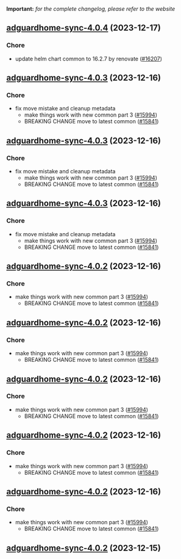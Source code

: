 **Important:**
*for the complete changelog, please refer to the website*




## [adguardhome-sync-4.0.4](https://github.com/truecharts/charts/compare/adguardhome-sync-4.0.3...adguardhome-sync-4.0.4) (2023-12-17)

### Chore

- update helm chart common to 16.2.7 by renovate ([#16207](https://github.com/truecharts/charts/issues/16207))
  
  


## [adguardhome-sync-4.0.3](https://github.com/truecharts/charts/compare/adguardhome-sync-3.0.3...adguardhome-sync-4.0.3) (2023-12-16)

### Chore

- fix move mistake and cleanup metadata
  - make things work with new common part 3 ([#15994](https://github.com/truecharts/charts/issues/15994))
  - BREAKING CHANGE move to latest common ([#15841](https://github.com/truecharts/charts/issues/15841))
  
  


## [adguardhome-sync-4.0.3](https://github.com/truecharts/charts/compare/adguardhome-sync-3.0.3...adguardhome-sync-4.0.3) (2023-12-16)

### Chore

- fix move mistake and cleanup metadata
  - make things work with new common part 3 ([#15994](https://github.com/truecharts/charts/issues/15994))
  - BREAKING CHANGE move to latest common ([#15841](https://github.com/truecharts/charts/issues/15841))
  
  


## [adguardhome-sync-4.0.3](https://github.com/truecharts/charts/compare/adguardhome-sync-3.0.3...adguardhome-sync-4.0.3) (2023-12-16)

### Chore

- fix move mistake and cleanup metadata
  - make things work with new common part 3 ([#15994](https://github.com/truecharts/charts/issues/15994))
  - BREAKING CHANGE move to latest common ([#15841](https://github.com/truecharts/charts/issues/15841))
  
  


## [adguardhome-sync-4.0.2](https://github.com/truecharts/charts/compare/adguardhome-sync-3.0.3...adguardhome-sync-4.0.2) (2023-12-16)

### Chore

- make things work with new common part 3 ([#15994](https://github.com/truecharts/charts/issues/15994))
  - BREAKING CHANGE move to latest common ([#15841](https://github.com/truecharts/charts/issues/15841))
  
  


## [adguardhome-sync-4.0.2](https://github.com/truecharts/charts/compare/adguardhome-sync-3.0.3...adguardhome-sync-4.0.2) (2023-12-16)

### Chore

- make things work with new common part 3 ([#15994](https://github.com/truecharts/charts/issues/15994))
  - BREAKING CHANGE move to latest common ([#15841](https://github.com/truecharts/charts/issues/15841))
  
  


## [adguardhome-sync-4.0.2](https://github.com/truecharts/charts/compare/adguardhome-sync-3.0.3...adguardhome-sync-4.0.2) (2023-12-16)

### Chore

- make things work with new common part 3 ([#15994](https://github.com/truecharts/charts/issues/15994))
  - BREAKING CHANGE move to latest common ([#15841](https://github.com/truecharts/charts/issues/15841))
  
  


## [adguardhome-sync-4.0.2](https://github.com/truecharts/charts/compare/adguardhome-sync-3.0.3...adguardhome-sync-4.0.2) (2023-12-16)

### Chore

- make things work with new common part 3 ([#15994](https://github.com/truecharts/charts/issues/15994))
  - BREAKING CHANGE move to latest common ([#15841](https://github.com/truecharts/charts/issues/15841))
  
  


## [adguardhome-sync-4.0.2](https://github.com/truecharts/charts/compare/adguardhome-sync-3.0.3...adguardhome-sync-4.0.2) (2023-12-16)

### Chore

- make things work with new common part 3 ([#15994](https://github.com/truecharts/charts/issues/15994))
  - BREAKING CHANGE move to latest common ([#15841](https://github.com/truecharts/charts/issues/15841))
  
  


## [adguardhome-sync-4.0.2](https://github.com/truecharts/charts/compare/adguardhome-sync-3.0.3...adguardhome-sync-4.0.2) (2023-12-15)
